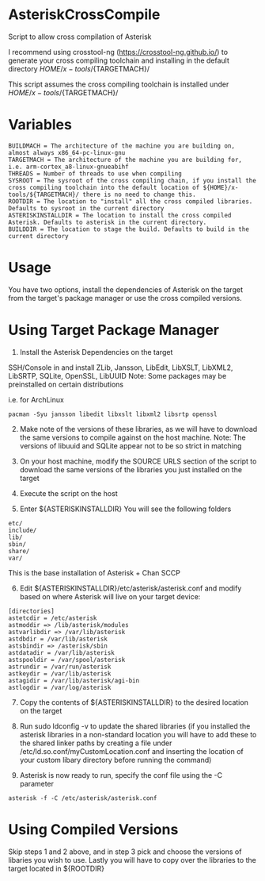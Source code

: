 # AsteriskCrossCompile
Script to allow cross compilation of Asterisk

I recommend using crosstool-ng (https://crosstool-ng.github.io/) to generate your cross compiling toolchain and installing in the default directory
${HOME}/x-tools/${TARGETMACH}/

This script assumes the cross compiling toolchain is installed under
${HOME}/x-tools/${TARGETMACH}/

# Variables
```
BUILDMACH = The architecture of the machine you are building on, almost always x86_64-pc-linux-gnu
TARGETMACH = The architecture of the machine you are building for, i.e. arm-cortex_a8-linux-gnueabihf
THREADS = Number of threads to use when compiling
SYSROOT = The sysroot of the cross compiling chain, if you install the cross compiling toolchain into the default location of ${HOME}/x-tools/${TARGETMACH}/ there is no need to change this.
ROOTDIR = The location to "install" all the cross compiled libraries. Defaults to sysroot in the current directory
ASTERISKINSTALLDIR = The location to install the cross compiled Asterisk. Defaults to asterisk in the current directory.
BUILDDIR = The location to stage the build. Defaults to build in the current directory
```

# Usage
You have two options, install the dependencies of Asterisk on the target from the target's package manager or use the cross compiled versions.

# Using Target Package Manager
1. Install the Asterisk Dependencies on the target

SSH/Console in and install ZLib, Jansson, LibEdit, LibXSLT, LibXML2, LibSRTP, SQLite, OpenSSL, LibUUID
Note: Some packages may be preinstalled on certain distributions

i.e. for ArchLinux
```
pacman -Syu jansson libedit libxslt libxml2 libsrtp openssl
```

2. Make note of the versions of these libraries, as we will have to download the same versions to compile against on the host machine.
Note: The versions of libuuid and SQLite appear not to be so strict in matching

3. On your host machine, modify the SOURCE URLS section of the script to download the same versions of the libraries you just installed on the target

4. Execute the script on the host

5. Enter ${ASTERISKINSTALLDIR}
You will see the following folders
```
etc/
include/
lib/
sbin/
share/
var/
```
This is the base installation of Asterisk + Chan SCCP

6. Edit ${ASTERISKINSTALLDIR}/etc/asterisk/asterisk.conf and modify based on where Asterisk will live on your target device:
```
[directories]
astetcdir = /etc/asterisk
astmoddir => /lib/asterisk/modules
astvarlibdir => /var/lib/asterisk
astdbdir = /var/lib/asterisk
astsbindir => /asterisk/sbin
astdatadir = /var/lib/asterisk
astspooldir = /var/spool/asterisk
astrundir = /var/run/asterisk
astkeydir = /var/lib/asterisk
astagidir = /var/lib/asterisk/agi-bin
astlogdir = /var/log/asterisk
```
7. Copy the contents of ${ASTERISKINSTALLDIR} to the desired location on the target

8. Run sudo ldconfig -v to update the shared libraries (if you installed the asterisk libraries in a non-standard location you will have to add these to the shared linker paths by creating a file under /etc/ld.so.conf/myCustomLocation.conf and inserting the location of your custom libary directory before running the command)

9. Asterisk is now ready to run, specify the conf file using the -C parameter
```
asterisk -f -C /etc/asterisk/asterisk.conf
```

# Using Compiled Versions

Skip steps 1 and 2 above, and in step 3 pick and choose the versions of libaries you wish to use.
Lastly you will have to copy over the libraries to the target located in ${ROOTDIR}
